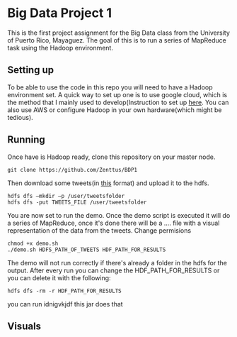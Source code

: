 # Big Data Project 1
This is the first project assignment for the Big Data class from the University of Puerto Rico, Mayaguez. The goal of this is to run a series of MapReduce task using the Hadoop environment.
## Setting up
To be able to use the code in this repo you will need to have a Hadoop environment set. A quick way to set up one is to use google cloud, which is the method that I mainly used to develop(Instruction to set up [here](https://medium.com/google-cloud/launch-a-hadoop-cluster-in-90-seconds-or-less-in-google-cloud-dataproc-b3acc1c02598). You can also use AWS or configure Hadoop in your own hardware(which might be tedious).
## Running
Once have is Hadoop ready, clone this repository on your master node.
```
git clone https://github.com/Zenttus/BDP1
```
Then download some tweets(in [this](https://github.com/Zenttus/BDP1/blob/master/extras/tweetformat.json) format) and upload it to the hdfs.
```
hdfs dfs –mkdir –p /user/tweetsfolder
hdfs dfs -put TWEETS_FILE /user/tweetsfolder
```
You are now set to run the demo. Once the demo script is executed it will do a series of MapReduce, once it's done there will be a .... file with a visual representation of the data from the tweets. Change permisions
```
chmod +x demo.sh
./demo.sh HDFS_PATH_OF_TWEETS HDF_PATH_FOR_RESULTS
```
The demo will not run correctly if there's already a folder in the hdfs for the output. After every run you can change the HDF_PATH_FOR_RESULTS or you can delete it with the following:
```
hdfs dfs -rm -r HDF_PATH_FOR_RESULTS
```



you can run idnigvkjdf
this jar does that
## Visuals

